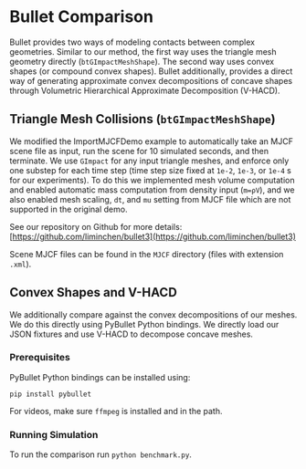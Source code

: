 # Bullet Comparison

Bullet provides two ways of modeling contacts between complex geometries. Similar to our method, the first way uses the triangle mesh geometry directly (`btGImpactMeshShape`). The second way uses convex shapes (or compound convex shapes). Bullet additionally, provides a direct way of generating approximate convex decompositions of concave shapes through Volumetric Hierarchical Approximate Decomposition (V-HACD).

## Triangle Mesh Collisions (`btGImpactMeshShape`)

We modified the ImportMJCFDemo example to automatically take an MJCF scene file as input, run the scene for 10 simulated seconds, and then terminate. We use `GImpact` for any input triangle meshes, and enforce only one substep for each time step (time step size fixed at `1e-2`, `1e-3`, or `1e-4` s for our experiments). To do this we implemented mesh volume computation and enabled automatic mass computation from density input (`m=ρV`), and we also enabled mesh scaling, `dt`, and `mu` setting from MJCF file which are not supported in the original demo.

See our repository on Github for more details: [https://github.com/liminchen/bullet3](https://github.com/liminchen/bullet3)

Scene MJCF files can be found in the `MJCF` directory (files with extension `.xml`).

## Convex Shapes and V-HACD

We additionally compare against the convex decompositions of our meshes. We do this directly using PyBullet Python bindings. We directly load our JSON fixtures and use V-HACD to decompose concave meshes.

### Prerequisites

PyBullet Python bindings can be installed using:
```
pip install pybullet
```

For videos, make sure `ffmpeg` is installed and in the path.

### Running Simulation

To run the comparison run `python benchmark.py`.
